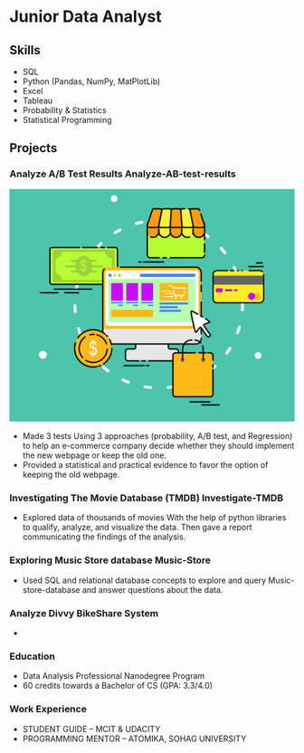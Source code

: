 # Junior Data Analyst

## Skills
- SQL
-	Python (Pandas, NumPy, MatPlotLib)
-	Excel
-	Tableau
-	Probability & Statistics 
-	Statistical Programming

## Projects

### Analyze A/B Test Results Analyze-AB-test-results
![shopping](/assets/img/shopping-5217035_1280.png)
-	Made 3 tests Using 3 approaches (probability, A/B test, and Regression) to help an e-commerce company decide whether they should implement the new webpage or keep the old one.
-	Provided a statistical and practical evidence to favor the option of keeping the old webpage.

### Investigating The Movie Database (TMDB) Investigate-TMDB
-	Explored data of thousands of movies With the help of python libraries to qualify, analyze, and visualize the data. Then gave a report communicating the findings of the analysis.

### Exploring Music Store database Music-Store
-	Used SQL and relational database concepts to explore and query Music-store-database and answer questions about the data.

### Analyze Divvy BikeShare System
-

### Education
- Data Analysis Professional Nanodegree Program
- 60 credits towards a Bachelor of CS (GPA: 3.3/4.0)


### Work Experience
- STUDENT GUIDE – MCIT & UDACITY
- PROGRAMMING MENTOR – ATOMIKA, SOHAG UNIVERSITY
